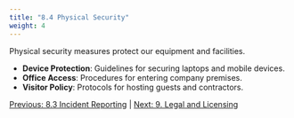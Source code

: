 ```yaml
---
title: "8.4 Physical Security"
weight: 4
---
```


Physical security measures protect our equipment and facilities.

- **Device Protection**: Guidelines for securing laptops and mobile devices.
- **Office Access**: Procedures for entering company premises.
- **Visitor Policy**: Protocols for hosting guests and contractors.

[Previous: 8.3 Incident Reporting](/handbook/security-and-compliance/incident-reporting/) | [Next: 9. Legal and Licensing](/handbook/legal-and-licensing/)
